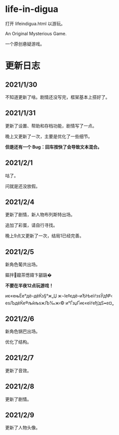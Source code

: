 # life-in-digua

打开 lifeindigua.html 以游玩。

An Original Mysterious Game.    

一个原创悬疑游戏。

# 更新日志

## 2021/1/30

不知道更新了啥。剧情还没写完，框架基本上搭好了。  

## 2021/1/31

更新了设置、帮助和存档功能，剧情写了一点。   

晚上又更新了一次，主要是优化了一些细节。   

**但是还有一个 Bug：回车按快了会导致文本混合。**

## 2021/2/1   

咕了。   

问就是还没放假。

## 2021/2/4   

更新了剧情，新人物布列斯特出场。   

追加了彩蛋，请自行寻找。   

晚上9点又更新了一次，结局1已经完善。   

## 2021/2/5  

新角色葡共出场。   

鏂拌鑹茶憽鍏卞嚭鍦�

**不要在半夜12点玩游戏！**

иє«ењЁе°дё–дёЌз§°ж„Џ ж¬Іе‡єдё–иЂЊеїѓзѕЎд№‹ еѕЉдёЌе®љйљѕжЉ‰ж‹© и°ЃзџҐиє«еїѓеђ‘дЅ•е¤„   

## 2021/2/6  

新角色锅巴出场。   

优化了结构。

## 2021/2/7  

更新了音效。   

## 2021/2/8  

更新了剧情。  

## 2021/2/9  

更新了人物头像。
